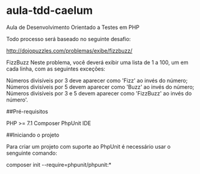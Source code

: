 # aula-tdd-caelum
Aula de Desenvolvimento Orientado a Testes em PHP


Todo processo será baseado no seguinte desafio:

http://dojopuzzles.com/problemas/exibe/fizzbuzz/

FizzBuzz
Neste problema, você deverá exibir uma lista de 1 a 100, um em cada linha, com as seguintes exceções:

Números divisíveis por 3 deve aparecer como 'Fizz' ao invés do número;
Números divisíveis por 5 devem aparecer como 'Buzz' ao invés do número;
Números divisíveis por 3 e 5 devem aparecer como 'FizzBuzz' ao invés do número'.

##Pré-requisitos

PHP >= 7.1
Composer
PhpUnit
IDE


##Iniciando o projeto

Para criar um projeto com suporte ao PhpUnit é necessário usar o senguinte comando:

composer init --require=phpunit/phpunit:* 
